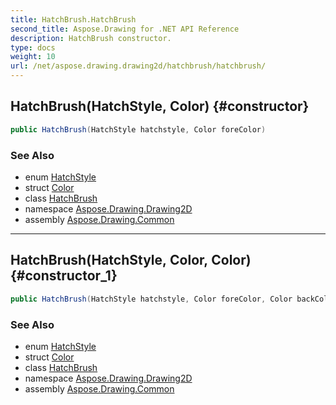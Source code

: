 ```yaml
---
title: HatchBrush.HatchBrush
second_title: Aspose.Drawing for .NET API Reference
description: HatchBrush constructor. 
type: docs
weight: 10
url: /net/aspose.drawing.drawing2d/hatchbrush/hatchbrush/
---
```

## HatchBrush(HatchStyle, Color) {#constructor}

```csharp
public HatchBrush(HatchStyle hatchstyle, Color foreColor)
```

### See Also

* enum [HatchStyle](../../hatchstyle/)
* struct [Color](../../../aspose.drawing/color/)
* class [HatchBrush](../)
* namespace [Aspose.Drawing.Drawing2D](../../hatchbrush/)
* assembly [Aspose.Drawing.Common](../../../)

---

## HatchBrush(HatchStyle, Color, Color) {#constructor_1}

```csharp
public HatchBrush(HatchStyle hatchstyle, Color foreColor, Color backColor)
```

### See Also

* enum [HatchStyle](../../hatchstyle/)
* struct [Color](../../../aspose.drawing/color/)
* class [HatchBrush](../)
* namespace [Aspose.Drawing.Drawing2D](../../hatchbrush/)
* assembly [Aspose.Drawing.Common](../../../)


